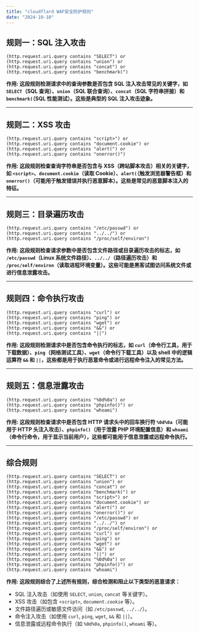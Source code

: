 ```yaml
---
title: "cloudflard WAF安全防护规则"
date: "2024-10-10"
---
```


## 规则一：SQL 注入攻击

```
(http.request.uri.query contains "SELECT") or
(http.request.uri.query contains "union") or
(http.request.uri.query contains "concat") or
(http.request.uri.query contains "benchmark(")
```

**作用: 这段规则检测请求中的查询参数是否包含 SQL 注入攻击常见的关键字，如 `SELECT`（SQL 查询）、`union`（SQL 联合查询）、`concat`（SQL 字符串拼接）和 `benchmark(`（SQL 性能测试）。这些是典型的 SQL 注入攻击迹象。**

---

## 规则二：XSS 攻击

```
(http.request.uri.query contains "script>") or
(http.request.uri.query contains "document.cookie") or
(http.request.uri.query contains "alert(") or
(http.request.uri.query contains "onerror()")
```

**作用: 这段规则检查查询字符串是否包含与 XSS（跨站脚本攻击）相关的关键字，如 `<script>`、`document.cookie`（读取 Cookie）、`alert(`（触发浏览器警告框）和 `onerror()`（可能用于触发错误并执行恶意脚本）。这些是常见的恶意脚本注入的特征。**

---

## 规则三：目录遍历攻击

```
(http.request.uri.query contains "/etc/passwd") or
(http.request.uri.query contains "../../") or
(http.request.uri.query contains "/proc/self/environ")
```

**作用: 这段规则检查请求参数中是否包含文件路径或目录遍历攻击的标志，如 `/etc/passwd`（Linux 系统文件路径）、`../../`（路径遍历攻击）和 `/proc/self/environ`（读取进程环境变量）。这些可能是黑客试图访问系统文件或进行信息泄露攻击。**

---

## 规则四：命令执行攻击

```
(http.request.uri.query contains "curl") or
(http.request.uri.query contains "ping") or
(http.request.uri.query contains "wget") or
(http.request.uri.query contains "&&") or
(http.request.uri.query contains "||")
```

**作用: 这段规则检测请求中是否包含命令执行的标志，如 `curl`（命令行工具，用于下载数据）、`ping`（网络测试工具）、`wget`（命令行下载工具）以及 shell 中的逻辑运算符 `&&` 和 `||`，这些都是用于执行恶意命令或进行远程命令注入的常见方法。**

---

## 规则五：信息泄露攻击

```
(http.request.uri.query contains "%0d%0a") or
(http.request.uri.query contains "phpinfo()") or
(http.request.uri.query contains "whoami")
```

**作用: 这段规则检查请求中是否包含 HTTP 请求头中的回车换行符 `%0d%0a`（可能用于 HTTP 头注入攻击）、`phpinfo()`（用于泄露 PHP 环境配置信息）和 `whoami`（命令行命令，用于显示当前用户），这些都可能用于信息泄露或远程命令执行。**

---

## 综合规则

```
(http.request.uri.query contains "SELECT") or
(http.request.uri.query contains "union") or
(http.request.uri.query contains "concat") or
(http.request.uri.query contains "benchmark(") or
(http.request.uri.query contains "script>") or
(http.request.uri.query contains "document.cookie") or
(http.request.uri.query contains "alert(") or
(http.request.uri.query contains "onerror()") or
(http.request.uri.query contains "/etc/passwd") or
(http.request.uri.query contains "../../") or
(http.request.uri.query contains "/proc/self/environ") or
(http.request.uri.query contains "curl") or
(http.request.uri.query contains "ping") or
(http.request.uri.query contains "wget") or
(http.request.uri.query contains "&&") or
(http.request.uri.query contains "||") or
(http.request.uri.query contains "%0d%0a") or
(http.request.uri.query contains "phpinfo()") or
(http.request.uri.query contains "whoami")
```

**作用: 这段规则综合了上述所有规则，综合检测和阻止以下类型的恶意请求：**

- SQL 注入攻击（如使用 `SELECT`, `union`, `concat` 等关键字）。
- XSS 攻击（如包含 `<script>`, `document.cookie` 等）。
- 文件路径遍历或敏感文件访问（如 `/etc/passwd`, `../../`）。
- 命令注入攻击（如使用 `curl`, `ping`, `wget`, `&&` 和 `||`）。
- 信息泄露或远程命令执行（如 `%0d%0a`, `phpinfo()`, `whoami` 等）。
